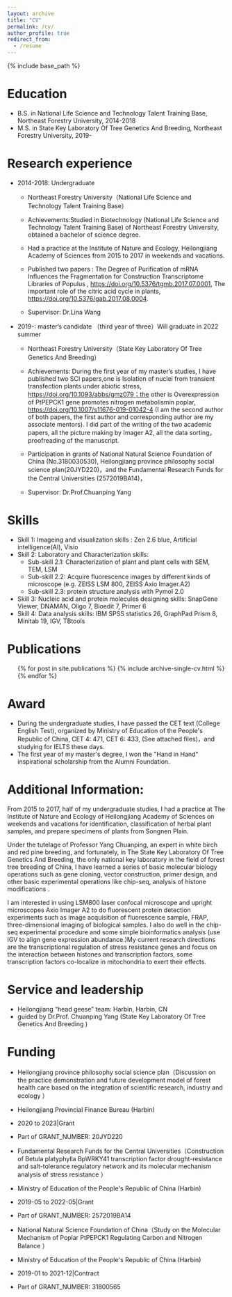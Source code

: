 ```yaml
---
layout: archive
title: "CV"
permalink: /cv/
author_profile: true
redirect_from:
  - /resume
---
```


{% include base_path %}

Education
======
* B.S. in National Life Science and Technology Talent Training Base, Northeast Forestry University, 2014-2018
* M.S. in State Key Laboratory Of Tree Genetics And Breeding, Northeast Forestry University, 2019-

Research experience
======
* 2014-2018: Undergraduate
  * Northeast Forestry University（National Life Science and Technology Talent Training Base）
  * Achievements:Studied in Biotechnology (National Life Science and Technology Talent Training Base) of Northeast Forestry University, obtained a bachelor of science degree. 
  * Had a practice at the Institute of Nature and Ecology, Heilongjiang Academy of Sciences from 2015 to 2017 in weekends and vacations.
  * Published two papers : The Degree of Purification of mRNA Influences the Fragmentation for Construction Transcriptome Libraries of Populus , https://doi.org/10.5376/tgmb.2017.07.0001, The important role of the citric acid cycle in plants,  https://doi.org/10.5376/gab.2017.08.0004.

  * Supervisor: Dr.Lina Wang

* 2019-: master’s candidate （third year of three）Will graduate in 2022 summer
  * Northeast Forestry University（State Key Laboratory Of Tree Genetics And Breeding）
  * Achievements: During the first year of my master’s studies, I have published two SCI papers,one is Isolation of nuclei from transient transfection plants under abiotic stress, https://doi.org/10.1093/abbs/gmz079；the other is Overexpression of PtPEPCK1 gene promotes nitrogen metabolismin poplar, https://doi.org/10.1007/s11676-019-01042-4 (I am the second author of both papers, the first author and corresponding author are my associate mentors). I did part of the writing of the two academic papers, all the picture making by Imager A2, all the data sorting，proofreading of the manuscript. 
  * Participation in grants of National Natural Science Foundation of China (No.3180030530), Heilongjiang province philosophy social science plan(20JYD220)，and the Fundamental Research Funds for the Central Universities (2572019BA14)，

  * Supervisor: Dr.Prof.Chuanping Yang
  
Skills
======
* Skill 1: Imageing and visualization skills : Zen 2.6 blue, Artificial intelligence(AI), Visio 
* Skill 2: Laboratory and Characterization skills:
  * Sub-skill 2.1: Characterization of plant and plant cells with SEM, TEM, LSM
  * Sub-skill 2.2: Acquire fluorescence images by different kinds of microscope (e.g. ZEISS LSM 800, ZEISS Axio Imager.A2)
  * Sub-skill 2.3: protein structure analysis with Pymol 2.0
* Skill 3: Nucleic acid and protein molecules designing skills: SnapGene Viewer, DNAMAN, Oligo 7, Bioedit 7, Primer 6
* Skill 4: Data analysis skills: IBM SPSS statistics 26, GraphPad Prism 8, Minitab 19, IGV, TBtools

Publications
======
  <ul>{% for post in site.publications %}
    {% include archive-single-cv.html %}
  {% endfor %}</ul>
  
Award
======
* During the undergraduate studies, I have passed the CET text (College English Test), organized by Ministry of Education of the People's Republic of China, CET 4: 471, CET 6: 433, (See attached files)，and studying for IELTS these days.
* The first year of my master's degree, I won the "Hand in Hand" inspirational scholarship from the Alumni Foundation.
 
Additional Information:
======
  From 2015 to 2017, half of my undergraduate studies, I had a practice at The Institute of Nature and Ecology of Heilongjiang Academy of Sciences on weekends and vacations for identification, classification of herbal plant samples, and prepare specimens of plants from Songnen Plain.

  Under the tutelage of Professor Yang Chuanping, an expert in white birch and red pine breeding, and fortunately, in The State Key Laboratory Of Tree Genetics And Breeding, the only national key laboratory in the field of forest tree breeding of China, I have learned a series of basic molecular biology operations such as gene cloning, vector construction, primer design, and other basic experimental operations like chip-seq, analysis of histone modifications .

  I am interested in using LSM800 laser confocal microscope and upright microscopes Axio Imager A2 to do fluorescent protein detection experiments such as image acquisition of fluorescence sample, FRAP, three-dimensional imaging of biological samples. I also do well in the chip-seq experimental procedure and some simple bioinformatics analysis (use IGV to align gene expression abundance.)My current research directions are the transcriptional regulation of stress resistance genes and focus on the interaction between histones and transcription factors, some transcription factors co-localize in mitochondria to exert their effects. 

  
Service and leadership
======
* Heilongjiang “head geese” team: Harbin, Harbin, CN
* guided by Dr.Prof. Chuanping Yang (State Key Laboratory Of Tree Genetics And Breeding )

Funding
======
* Heilongjiang province philosophy social science plan（Discussion on the practice demonstration and future development model of forest health care based on the integration of scientific research, industry and ecology ）
* Heilongjiang Provincial Finance Bureau (Harbin)
* 2020 to 2023|Grant
* Part of GRANT_NUMBER: 20JYD220



* Fundamental Research Funds for the Central Universities（Construction of Betula platyphylla BpWRKY41 transcription factor drought-resistance and salt-tolerance regulatory network and its molecular mechanism analysis of stress resistance ）
* Ministry of Education of the People's Republic of China (Harbin)
* 2019-05 to 2022-05|Grant
* Part of GRANT_NUMBER: 2572019BA14



* National Natural Science Foundation of China（Study on the Molecular Mechanism of Poplar PtPEPCK1 Regulating Carbon and Nitrogen Balance ）
* Ministry of Education of the People's Republic of China (Harbin)
* 2019-01 to 2021-12|Contract
* Part of GRANT_NUMBER: 31800565



